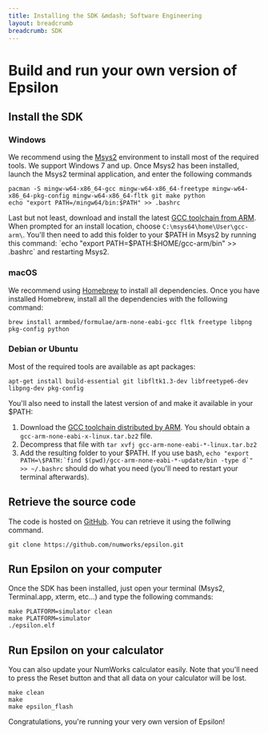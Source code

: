 ```yaml
---
title: Installing the SDK &mdash; Software Engineering
layout: breadcrumb
breadcrumb: SDK
---
```

# Build and run your own version of Epsilon

## Install the SDK

### Windows

We recommend using the [Msys2](https://www.msys2.org/) environment to install most of the required tools. We support Windows 7 and up. Once Msys2 has been installed, launch the Msys2 terminal application, and enter the following commands

```
pacman -S mingw-w64-x86_64-gcc mingw-w64-x86_64-freetype mingw-w64-x86_64-pkg-config mingw-w64-x86_64-fltk git make python
echo "export PATH=/mingw64/bin:$PATH" >> .bashrc
```

Last but not least, download and install the latest [GCC toolchain from ARM](https://developer.arm.com/tools-and-software/open-source-software/developer-tools/gnu-toolchain/gnu-rm/downloads). When prompted for an install location, choose `C:\msys64\home\User\gcc-arm\`. You'll then need to add this folder to your $PATH in Msys2 by running this command: `echo "export PATH=$PATH:$HOME/gcc-arm/bin" >> .bashrc` and restarting Msys2.

### macOS

We recommend using [Homebrew](https://brew.sh) to install all dependencies. Once you have installed Homebrew, install all the dependencies with the following command:

```
brew install armmbed/formulae/arm-none-eabi-gcc fltk freetype libpng pkg-config python
```

### Debian or Ubuntu

Most of the required tools are available as apt packages:

```
apt-get install build-essential git libfltk1.3-dev libfreetype6-dev libpng-dev pkg-config
```

You'll also need to install the latest version of  and make it available in your $PATH:

1. Download the [GCC toolchain distributed by ARM](https://developer.arm.com/tools-and-software/open-source-software/developer-tools/gnu-toolchain/gnu-rm/downloads). You should obtain a `gcc-arm-none-eabi-x-linux.tar.bz2` file.
2. Decompress that file with `tar xvfj gcc-arm-none-eabi-*-linux.tar.bz2`
3. Add the resulting folder to your $PATH. If you use bash, ``echo "export PATH=\$PATH:`find $(pwd)/gcc-arm-none-eabi-*-update/bin -type d`" >> ~/.bashrc`` should do what you need (you'll need to restart your terminal afterwards).

## Retrieve the source code

The code is hosted on <a href="https://github.com/numworks/epsilon">GitHub</a>. You can retrieve it using the follwing command.

```
git clone https://github.com/numworks/epsilon.git
```

## Run Epsilon on your computer

Once the SDK has been installed, just open your terminal (Msys2, Terminal.app, xterm, etc...) and type the following commands:

```
make PLATFORM=simulator clean
make PLATFORM=simulator
./epsilon.elf
```

## Run Epsilon on your calculator

You can also update your NumWorks calculator easily. Note that you'll need to press the Reset button and that all data on your calculator will be lost.

```
make clean
make
make epsilon_flash
```

Congratulations, you're running your very own version of Epsilon!
